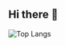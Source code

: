 ## Hi there 👋

![Top Langs](https://github-readme-stats.vercel.app/api/top-langs/?username=RubiCazares&layout=compact&theme=dark)

<!--
**RubiCazares/RubiCazares** is a ✨ _special_ ✨ repository because its `README.md` (this file) appears on your GitHub profile.

Here are some ideas to get you started:

- 🔭 I’m currently working on ...
- 🌱 I’m currently learning ...
- 👯 I’m looking to collaborate on ...
- 🤔 I’m looking for help with ...
- 💬 Ask me about ...
- 📫 How to reach me: ...
- 😄 Pronouns: ...
- ⚡ Fun fact: ...
-->
